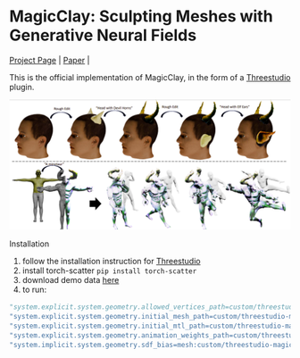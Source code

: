 # MagicClay: Sculpting Meshes with Generative Neural Fields


[Project Page](https://amir90.github.io/MagicClay.github.io/) | [Paper](https://arxiv.org/pdf/2403.02460.pdf) |

This is the official implementation of MagicClay, in the form of a [Threestudio](https://github.com/threestudio-project/threestudio) plugin.

![alt text](https://github.com/amir90/MagicClay/blob/main/assets/teaser.png?raw=true)


Installation

1. follow the installation instruction for [Threestudio](https://github.com/threestudio-project/threestudio)
2. install torch-scatter
```pip install torch-scatter``` 
3. download demo data [here](https://drive.google.com/drive/folders/1FT6CuIwp2qA9JKN2SA6mqg7jabMrbDaf?usp=sharing)
4. to run:
```python launch.py --config custom/threestudio-magicclay/configs/magicclay-sd.yaml --gpu 7 --train "system.implicit.system.prompt_processor.prompt=a 3d model of a minotaur in t-pose" \
"system.explicit.system.geometry.allowed_vertices_path=custom/threestudio-magicclay/demo_data/textured_man/allowed_vertices_ids.txt" \
"system.explicit.system.geometry.initial_mesh_path=custom/threestudio-magicclay/demo_data/textured_man/base_mesh.obj" \
"system.explicit.system.geometry.initial_mtl_path=custom/threestudio-magicclay/demo_data/textured_man/base_mesh.mtl" \
"system.explicit.system.geometry.animation_weights_path=custom/threestudio-magicclay/demo_data/textured_man/weights_kicking.txt" \
"system.implicit.system.geometry.sdf_bias=mesh:custom/threestudio-magicclay/demo_data/textured_man/base_mesh.obj"
```

